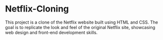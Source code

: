 # Netflix-Cloning
This project is a clone of the Netflix website built using HTML and CSS. The goal is to replicate the look and feel of the original Netflix site, showcasing web design and front-end development skills.
